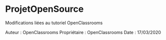# ProjetOpenSource
Modifications liées au tutoriel OpenClassrooms

Auteur : OpenClassrooms
Propriétaire : OpenClassrooms
Date : 17/03/2020
